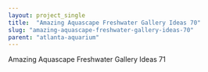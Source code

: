 ```yaml
---
layout: project_single
title:  "Amazing Aquascape Freshwater Gallery Ideas 70"
slug: "amazing-aquascape-freshwater-gallery-ideas-70"
parent: "atlanta-aquarium"
---
```

Amazing Aquascape Freshwater Gallery Ideas 71
